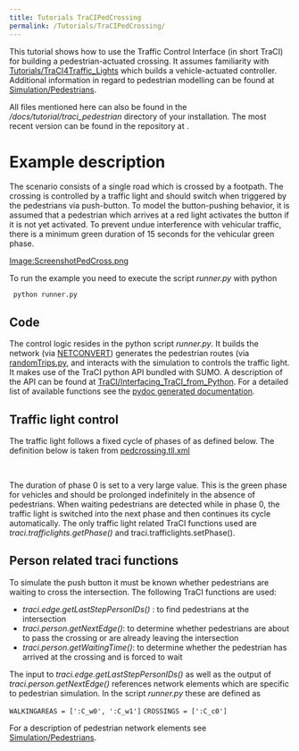 ```yaml
---
title: Tutorials TraCIPedCrossing
permalink: /Tutorials/TraCIPedCrossing/
---
```


This tutorial shows how to use the Traffic Control Interface (in short TraCI) for building a pedestrian-actuated crossing. It assumes familiarity with [Tutorials/TraCI4Traffic_Lights](/Tutorials/TraCI4Traffic_Lights "wikilink") which builds a vehicle-actuated controller. Additional information in regard to pedestrian modelling can be found at [Simulation/Pedestrians](/Simulation/Pedestrians "wikilink").

All files mentioned here can also be found in the */docs/tutorial/traci_pedestrian* directory of your installation. The most recent version can be found in the repository at .

Example description
===================

The scenario consists of a single road which is crossed by a footpath. The crossing is controlled by a traffic light and should switch when triggered by the pedestrians via push-button. To model the button-pushing behavior, it is assumed that a pedestrian which arrives at a red light activates the button if it is not yet activated. To prevent undue interference with vehicular traffic, there is a minimum green duration of 15 seconds for the vehicular green phase.

[Image:ScreenshotPedCross.png](/Image:ScreenshotPedCross.png "wikilink")

To run the example you need to execute the script *runner.py* with python

` python runner.py`

Code
----

The control logic resides in the python script *runner.py*. It builds the network (via [NETCONVERT](/NETCONVERT "wikilink")) generates the pedestrian routes (via [randomTrips.py](/http://sumo.dlr.de/wiki/Tools/Trip#randomTrips.py "wikilink"), and interacts with the simulation to controls the traffic light. It makes use of the TraCI python API bundled with SUMO. A description of the API can be found at [TraCI/Interfacing_TraCI_from_Python](/TraCI/Interfacing_TraCI_from_Python "wikilink"). For a detailed list of available functions see the [pydoc generated documentation](http://sumo.dlr.de/daily/pydoc/traci.html).

Traffic light control
---------------------

The traffic light follows a fixed cycle of phases of as defined below. The definition below is taken from [pedcrossing.tll.xml](http://sumo.dlr.de/trac.wsgi/browser/trunk/sumo/tests/complex/tutorial/traci_pedestrian_crossing/data/pedcrossing.tll.xml)

` `<tlLogic id="C" type="static" programID="custom" offset="0">
`    `<phase duration="100000" state="GGGGr"/>` `
`    `<phase duration="4" state="yyyyr"/>
`    `<phase duration="10" state="rrrrG"/>
`    `<phase duration="10" state="rrrrr"/>` `
` `</tlLogic>

The duration of phase 0 is set to a very large value. This is the green phase for vehicles and should be prolonged indefinitely in the absence of pedestrians. When waiting pedestrians are detected while in phase 0, the traffic light is switched into the next phase and then continues its cycle automatically. The only traffic light related TraCI functions used are *traci.trafficlights.getPhase()* and traci.trafficlights.setPhase().

Person related traci functions
------------------------------

To simulate the push button it must be known whether pedestrians are waiting to cross the intersection. The following TraCI functions are used:

-   *traci.edge.getLastStepPersonIDs()* : to find pedestrians at the intersection
-   *traci.person.getNextEdge()*: to determine whether pedestrians are about to pass the crossing or are already leaving the intersection
-   *traci.person.getWaitingTime()*: to determine whether the pedestrian has arrived at the crossing and is forced to wait

The input to *traci.edge.getLastStepPersonIDs()* as well as the output of *traci.person.getNextEdge()* references network elements which are specific to pedestrian simulation. In the script *runner.py* these are defined as

`WALKINGAREAS = [':C_w0', ':C_w1']`
`CROSSINGS = [':C_c0']`

For a description of pedestrian network elements see [Simulation/Pedestrians](/Simulation/Pedestrians "wikilink").